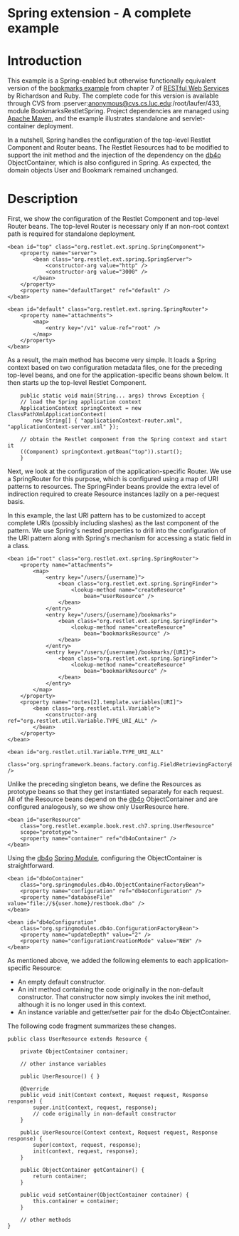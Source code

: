 Spring extension - A complete example
=====================================

Introduction
============

This example is a Spring-enabled but otherwise functionally equivalent
version of the [bookmarks
example](http://web.archive.org/web/20091123210651/http://examples.oreilly.com/9780596529260/)
from chapter 7 of [RESTful Web
Services](http://web.archive.org/web/20091123210651/http://www.oreilly.com/catalog/9780596529260/)
by Richardson and Ruby. The complete code for this version is available
through CVS from :pserver:anonymous@cvs.cs.luc.edu:/root/laufer/433,
module BookmarksRestletSpring. Project dependencies are managed using
[Apache
Maven](http://web.archive.org/web/20091123210651/http://maven.apache.org/),
and the example illustrates standalone and servlet-container deployment.

In a nutshell, Spring handles the configuration of the top-level Restlet
Component and Router beans. The Restlet Resources had to be modified to
support the init method and the injection of the dependency on the
[db4o](http://web.archive.org/web/20091123210651/http://www.db4o.com/)
ObjectContainer, which is also configured in Spring. As expected, the
domain objects User and Bookmark remained unchanged.

Description
===========

First, we show the configuration of the Restlet Component and top-level
Router beans. The top-level Router is necessary only if an non-root
context path is required for standalone deployment.

    <bean id="top" class="org.restlet.ext.spring.SpringComponent">
        <property name="server">
            <bean class="org.restlet.ext.spring.SpringServer">
                <constructor-arg value="http" />
                <constructor-arg value="3000" />
            </bean>
        </property>
        <property name="defaultTarget" ref="default" />
    </bean>

    <bean id="default" class="org.restlet.ext.spring.SpringRouter">
        <property name="attachments">
            <map>
                <entry key="/v1" value-ref="root" />
            </map>
        </property>
    </bean>

As a result, the main method has become very simple. It loads a Spring
context based on two configuration metadata files, one for the preceding
top-level beans, and one for the application-specific beans shown below.
It then starts up the top-level Restlet Component.

        public static void main(String... args) throws Exception {
        // load the Spring application context
        ApplicationContext springContext = new ClassPathXmlApplicationContext(
            new String[] { "applicationContext-router.xml", "applicationContext-server.xml" });

        // obtain the Restlet component from the Spring context and start it
        ((Component) springContext.getBean("top")).start();
        }

Next, we look at the configuration of the application-specific Router.
We use a SpringRouter for this purpose, which is configured using a map
of URI patterns to resources. The SpringFinder beans provide the extra
level of indirection required to create Resource instances lazily on a
per-request basis.

In this example, the last URI pattern has to be customized to accept
complete URIs (possibly including slashes) as the last component of the
pattern. We use Spring's nested properties to drill into the
configuration of the URI pattern along with Spring's mechanism for
accessing a static field in a class.

    <bean id="root" class="org.restlet.ext.spring.SpringRouter">
        <property name="attachments">
            <map>
                <entry key="/users/{username}">
                    <bean class="org.restlet.ext.spring.SpringFinder">
                        <lookup-method name="createResource"
                            bean="userResource" />
                    </bean>
                </entry>
                <entry key="/users/{username}/bookmarks">
                    <bean class="org.restlet.ext.spring.SpringFinder">
                        <lookup-method name="createResource"
                            bean="bookmarksResource" />
                    </bean>
                </entry>
                <entry key="/users/{username}/bookmarks/{URI}">
                    <bean class="org.restlet.ext.spring.SpringFinder">
                        <lookup-method name="createResource"
                            bean="bookmarkResource" />
                    </bean>
                </entry>
            </map>
        </property>
        <property name="routes[2].template.variables[URI]">
            <bean class="org.restlet.util.Variable">
                <constructor-arg ref="org.restlet.util.Variable.TYPE_URI_ALL" />
            </bean>
        </property>
    </bean>

    <bean id="org.restlet.util.Variable.TYPE_URI_ALL"
        class="org.springframework.beans.factory.config.FieldRetrievingFactoryBean" />

Unlike the preceding singleton beans, we define the Resources as
prototype beans so that they get instantiated separately for each
request. All of the Resource beans depend on the
[db4o](http://web.archive.org/web/20091123210651/http://www.db4o.com/)
ObjectContainer and are configured analogously, so we show only
UserResource here.

    <bean id="userResource"
        class="org.restlet.example.book.rest.ch7.spring.UserResource"
        scope="prototype">
        <property name="container" ref="db4oContainer" />
    </bean>

Using the
[db4o](http://web.archive.org/web/20091123210651/http://www.db4o.com/)
[Spring
Module](http://web.archive.org/web/20091123210651/https://springmodules.dev.java.net/),
configuring the ObjectContainer is straightforward.

    <bean id="db4oContainer"
        class="org.springmodules.db4o.ObjectContainerFactoryBean">
        <property name="configuration" ref="db4oConfiguration" />
        <property name="databaseFile" value="file://${user.home}/restbook.dbo" />
    </bean>

    <bean id="db4oConfiguration"
        class="org.springmodules.db4o.ConfigurationFactoryBean">
        <property name="updateDepth" value="2" />
        <property name="configurationCreationMode" value="NEW" />
    </bean>

As mentioned above, we added the following elements to each
application-specific Resource:

-   An empty default constructor.
-   An init method containing the code originally in the non-default
    constructor. That constructor now simply invokes the init method,
    although it is no longer used in this context.
-   An instance variable and getter/setter pair for the db4o
    ObjectContainer.

The following code fragment summarizes these changes.

    public class UserResource extends Resource {

        private ObjectContainer container;
        
        // other instance variables

        public UserResource() { }
        
        @Override
        public void init(Context context, Request request, Response response) {
            super.init(context, request, response);
            // code originally in non-default constructor
        }

        public UserResource(Context context, Request request, Response response) {
            super(context, request, response);
            init(context, request, response);
        }

        public ObjectContainer getContainer() {
            return container;
        }
        
        public void setContainer(ObjectContainer container) {
            this.container = container;
        }

        // other methods
    }

